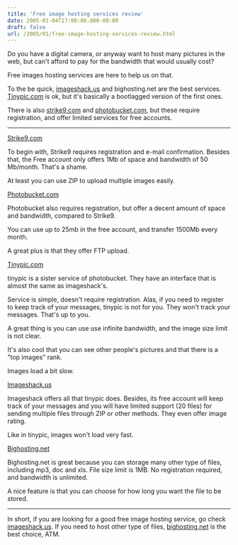 ```yaml
---
title: 'Free image hosting services review'
date: 2005-01-04T17:08:00.000-08:00
draft: false
url: /2005/01/free-image-hosting-services-review.html
---
```


Do you have a digital camera, or anyway want to host many pictures in the web, but can't afford to pay for the bandwidth that would usually cost?  
  
Free images hosting services are here to help us on that.  
  
To the be quick,  [](http://www.tinypic.com)[imageshack.us](http://www.imageshack.us) and bighosting.net are the best services. [Tinypic.com](http://www.tinypic.com) is ok, but it's basically a bootlagged version of the first ones.  
  
There is also [strike9.com](http://www.strike9.com) and [photobucket.com](http://www.photobucket.com), but these require registration, and offer limited services for free accounts.  
  

* * *

  

[Strike9.com](http://www.strike9.com)  

  
To begin with, Strike9 requires registration and e-mail confirmation. Besides that, the Free account only offers 1Mb of space and bandwidth of 50 Mb/month. That's a shame.  
  
At least you can use ZIP to upload multiple images easily.  
  

[Photobucket.com](http://www.photobucket.com)  

  
Photobucket also requires registration, but offer a decent amount of space and bandwidth, compared to Strike9.  
  
You can use up to 25mb in the free account, and transfer 1500Mb every month.  
  
A great plus is that they offer FTP upload.  
  

[Tinypic.com](http://www.tinypic.com)  

  
tinypic is a sister service of photobucket. They have an interface that is almost the same as imageshack's.  
  
Service is simple, doesn't require registration. Alas, if you need to register to keep track of your messages, tinypic is not for you. They won't track your messages. That's up to you.  
  
A great thing is you can use use infinite bandwidth, and the image size limit is not clear.  
  
It's also cool that you can see other people's pictures and that there is a "top images" rank.  
  
Images load a bit slow.  
  

[Imageshack.us](http://www.imageshack.us)  

  
Imageshack offers all that tinypic does. Besides, its free account will keep track of your messages and you will have limited support (20 files) for sending multiple files through ZIP or other methods. They even offer image rating.  
  
Like in tinypic, images won't load very fast.  
  

[Bighosting.net](http://www.bighosting.net)  

  
Bighosting.net is great because you can storage many other type of files, including mp3, doc and xls. File size limit is 1MB. No registration required, and bandwidth is unlimited.  
  
A nice feature is that you can choose for how long you want the file to be stored.  
  

* * *

  
In short, if you are looking for a good free image hosting service, go check [imageshack.us](http://www.imageshack.us). If you need to host other type of files, [bighosting.net](http://www.bighosting.net) is the best choice, ATM.